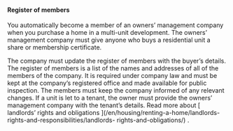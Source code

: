 ####  **Register of members**

You automatically become a member of an owners’ management company when you
purchase a home in a multi-unit development. The owners’ management company
must give anyone who buys a residential unit a share or membership
certificate.

The company must update the register of members with the buyer’s details. The
register of members is a list of the names and addresses of all of the members
of the company. It is required under company law and must be kept at the
company’s registered office and made available for public inspection. The
members must keep the company informed of any relevant changes. If a unit is
let to a tenant, the owner must provide the owners’ management company with
the tenant’s details. Read more about [ landlords’ rights and obligations
](/en/housing/renting-a-home/landlords-rights-and-responsibilities/landlords-
rights-and-obligations/) .

